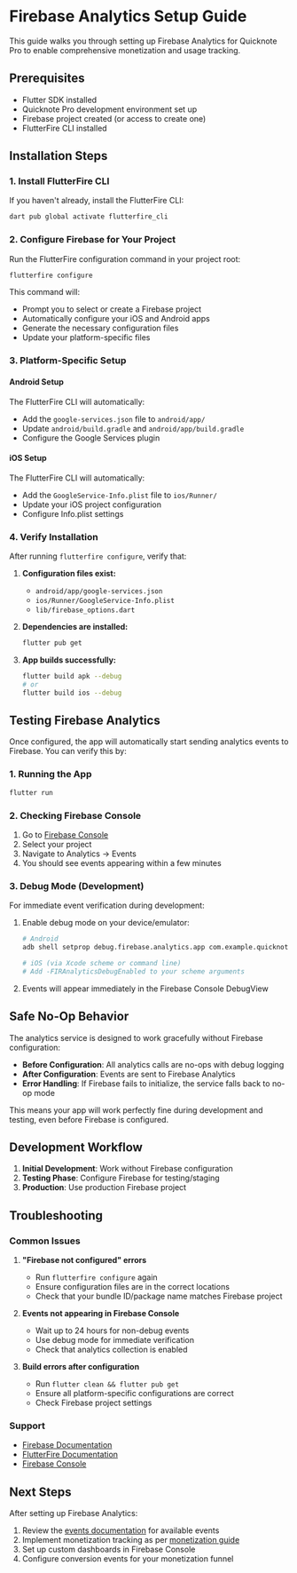 # Firebase Analytics Setup Guide

This guide walks you through setting up Firebase Analytics for Quicknote Pro to enable comprehensive monetization and usage tracking.

## Prerequisites

- Flutter SDK installed
- Quicknote Pro development environment set up
- Firebase project created (or access to create one)
- FlutterFire CLI installed

## Installation Steps

### 1. Install FlutterFire CLI

If you haven't already, install the FlutterFire CLI:

```bash
dart pub global activate flutterfire_cli
```

### 2. Configure Firebase for Your Project

Run the FlutterFire configuration command in your project root:

```bash
flutterfire configure
```

This command will:
- Prompt you to select or create a Firebase project
- Automatically configure your iOS and Android apps
- Generate the necessary configuration files
- Update your platform-specific files

### 3. Platform-Specific Setup

#### Android Setup

The FlutterFire CLI will automatically:
- Add the `google-services.json` file to `android/app/`
- Update `android/build.gradle` and `android/app/build.gradle`
- Configure the Google Services plugin

#### iOS Setup

The FlutterFire CLI will automatically:
- Add the `GoogleService-Info.plist` file to `ios/Runner/`
- Update your iOS project configuration
- Configure Info.plist settings

### 4. Verify Installation

After running `flutterfire configure`, verify that:

1. **Configuration files exist:**
   - `android/app/google-services.json`
   - `ios/Runner/GoogleService-Info.plist`
   - `lib/firebase_options.dart`

2. **Dependencies are installed:**
   ```bash
   flutter pub get
   ```

3. **App builds successfully:**
   ```bash
   flutter build apk --debug
   # or
   flutter build ios --debug
   ```

## Testing Firebase Analytics

Once configured, the app will automatically start sending analytics events to Firebase. You can verify this by:

### 1. Running the App

```bash
flutter run
```

### 2. Checking Firebase Console

1. Go to [Firebase Console](https://console.firebase.google.com)
2. Select your project
3. Navigate to Analytics → Events
4. You should see events appearing within a few minutes

### 3. Debug Mode (Development)

For immediate event verification during development:

1. Enable debug mode on your device/emulator:
   ```bash
   # Android
   adb shell setprop debug.firebase.analytics.app com.example.quicknote_pro
   
   # iOS (via Xcode scheme or command line)
   # Add -FIRAnalyticsDebugEnabled to your scheme arguments
   ```

2. Events will appear immediately in the Firebase Console DebugView

## Safe No-Op Behavior

The analytics service is designed to work gracefully without Firebase configuration:

- **Before Configuration**: All analytics calls are no-ops with debug logging
- **After Configuration**: Events are sent to Firebase Analytics
- **Error Handling**: If Firebase fails to initialize, the service falls back to no-op mode

This means your app will work perfectly fine during development and testing, even before Firebase is configured.

## Development Workflow

1. **Initial Development**: Work without Firebase configuration
2. **Testing Phase**: Configure Firebase for testing/staging
3. **Production**: Use production Firebase project

## Troubleshooting

### Common Issues

1. **"Firebase not configured" errors**
   - Run `flutterfire configure` again
   - Ensure configuration files are in the correct locations
   - Check that your bundle ID/package name matches Firebase project

2. **Events not appearing in Firebase Console**
   - Wait up to 24 hours for non-debug events
   - Use debug mode for immediate verification
   - Check that analytics collection is enabled

3. **Build errors after configuration**
   - Run `flutter clean && flutter pub get`
   - Ensure all platform-specific configurations are correct
   - Check Firebase project settings

### Support

- [Firebase Documentation](https://firebase.google.com/docs/analytics/get-started?platform=flutter)
- [FlutterFire Documentation](https://firebase.flutter.dev/docs/analytics/overview/)
- [Firebase Console](https://console.firebase.google.com)

## Next Steps

After setting up Firebase Analytics:

1. Review the [events documentation](events.md) for available events
2. Implement monetization tracking as per [monetization guide](README.md)
3. Set up custom dashboards in Firebase Console
4. Configure conversion events for your monetization funnel